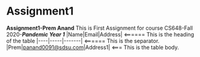 # Assignment1
 **Assignment1-Prem Anand**
This is First Assignment for course CS648-Fall 2020-**_Pandemic Year 1_**
|Name|Email|Address|      <====== This is the heading of the table
|----|-----|-------|      <====== This is the separator.
|Prem|panand0091@sdsu.com|Address1| <=== This is the table body.